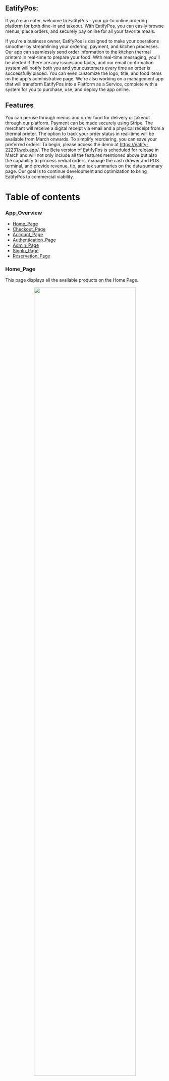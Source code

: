## EatifyPos:
If you're an eater, welcome to EatifyPos - your go-to online ordering platform for both dine-in and takeout. With EatifyPos, you can easily browse menus, place orders, and securely pay online for all your favorite meals.

If you're a business owner, EatifyPos is designed to make your operations smoother by streamlining your ordering, payment, and kitchen processes. Our app can seamlessly send order information to the kitchen thermal printers in real-time to prepare your food. With real-time messaging, you'll be alerted if there are any issues and faults, and our email confirmation system will notify both you and your customers every time an order is successfully placed. You can even customize the logo, title, and food items on the app's administrative page. We're also working on a management app that will transform EatifyPos into a Platform as a Service, complete with a system for you to purchase, use, and deploy the app online.

## Features
You can peruse through menus and order food for delivery or takeout through our platform. Payment can be made securely using Stripe. The merchant will receive a digital receipt via email and a physical receipt from a thermal printer. The option to track your order status in real-time will be available from March onwards. To simplify reordering, you can save your preferred orders. To begin, please access the demo at https://eatify-22231.web.app/. The Beta version of EatifyPos is scheduled for release in March and will not only include all the features mentioned above but also the capability to process verbal orders, manage the cash drawer and POS terminal, and provide revenue, tip, and tax summaries on the data summary page. Our goal is to continue development and optimization to bring EatifyPos to commercial viability.

# Table of contents
### App_Overview
  * [Home_Page](#Home_Page)
  * [Checkout_Page](#Checkout_Page)
  * [Account_Page](#Account_Page)
  * [Authentication_Page](#Authentication_Page)
  * [Admin_Page](#Admin_Page)
  * [SignIn_Page](#SignIn_Page)
  * [Reservation_Page](#Reservation_Page)


### Home_Page
This page displays all the available products on the Home Page.
<p align="center"> <img src="https://github.com/yiqun12/eatifyPos/blob/master/pictures/image1.png" width="80%"></p>
This indicates how to display all the items on the shopping cart.
<p align="center"> <img src="https://github.com/yiqun12/eatifyPos/blob/master/pictures/image2.png" width="80%"></p>
This indicates how to see all the available burgers on the Home Page.
<p align="center"> <img src="https://github.com/yiqun12/eatifyPos/blob/master/pictures/image20.png" width="80%"></p>


### Checkout_Page
This pages displays all the shopping cart items on the Checkout Page.
<p align="center"> <img src="https://github.com/yiqun12/eatifyPos/blob/master/pictures/image3.png" width="80%"></p>
This image displays how to add new credit card in the Checkout Page.
<p align="center"> <img src="https://github.com/yiqun12/eatifyPos/blob/master/pictures/image4.png" width="80%"></p>
This image displays how to modify the items in shopping cart in before checkout.
<p align="center"> <img src="https://github.com/yiqun12/eatifyPos/blob/master/pictures/image5.png" width="80%"></p>
The prompt that appears after adding a credit card is displayed in this image.
<p align="center"> <img src="https://github.com/yiqun12/eatifyPos/blob/master/pictures/image6.png" width="80%"></p>
The prompt that appears after checkout the items.
<p align="center"> <img src="https://github.com/yiqun12/eatifyPos/blob/master/pictures/image7.png" width="80%"></p>
This image displays the email receipt sent to the customer after checkout.
<p align="center"> <img src="https://github.com/yiqun12/eatifyPos/blob/master/pictures/image8.5.png" width="80%"></p>
This image depicts the email receipt for the administrator.
<p align="center"> <img src="https://github.com/yiqun12/eatifyPos/blob/master/pictures/image8.6.png" width="80%"></p>
When a user attempts to checkout with an empty credit card selection, the following prompt will appear indicating that the checkout has failed: "user select an empty credit card"
<p align="center"> <img src="https://github.com/yiqun12/eatifyPos/blob/master/pictures/image8.png" width="80%"></p>
This image portrays the email notification for fault detection sent to the customer.
<p align="center"> <img src="https://github.com/yiqun12/eatifyPos/blob/master/pictures/image9.5.png" width="80%"></p>
This image portrays the email notification for fault detection sent to the administrator.
<p align="center"> <img src="https://github.com/yiqun12/eatifyPos/blob/master/pictures/image9.6.png" width="80%"></p>
This image demonstrates the steps to delete a payment method.
<p align="center"> <img src="https://github.com/yiqun12/eatifyPos/blob/master/pictures/image9.7.png" width="80%"></p>
This image displays the email notification sent to the administrator confirming that a credit card has been deleted.
<p align="center"> <img src="https://github.com/yiqun12/eatifyPos/blob/master/pictures/image9.8.png" width="80%"></p>
This is the receipt from the thermal printer:
<p align="center"> <img src="https://github.com/yiqun12/eatifyPos/blob/master/pictures/myCheeseBurger1.jpg" width="80%"></p>
Here is the video: https://drive.google.com/file/d/1GYWOB2KddQO7W4Lc1NkwI55qFNsCVVQp/view

### Account_Page
This page exhibits the user's account information, comprising both their profile and billing details.
<p align="center"> <img src="https://github.com/yiqun12/eatifyPos/blob/master/pictures/image9.png" width="80%"></p>
These two images illustrate the payment details stored in the transaction history.
<p align="center"> <img src="https://github.com/yiqun12/eatifyPos/blob/master/pictures/image10.png" width="80%"></p>
<p align="center"> <img src="https://github.com/yiqun12/eatifyPos/blob/master/pictures/image11.png" width="80%"></p>

### Authentication_Page
This page displays the Authentication Page on the website. 
<p align="center"> <img src="https://github.com/yiqun12/eatifyPos/blob/master/pictures/image14.png" width="80%"></p>
Google Signin
<p align="center"> <img src="https://github.com/yiqun12/eatifyPos/blob/master/pictures/image12.png" width="80%"></p>
Reset password
<p align="center"> <img src="https://github.com/yiqun12/eatifyPos/blob/master/pictures/image13.png" width="80%"></p>
Email for resetting password
<p align="center"> <img src="https://github.com/yiqun12/eatifyPos/blob/master/pictures/image14.5.png" width="80%"></p>


### Admin_Page
The following showcases all the available features on the Admin Page.
Input products by Json.
<p align="center"> <img src="https://github.com/yiqun12/eatifyPos/blob/master/pictures/image16.png" width="80%"></p>
Examples are provided below for updating products and their corresponding pictures:
<p align="center"> <img src="https://github.com/yiqun12/eatifyPos/blob/master/pictures/image15.png" width="80%"></p>
<p align="center"> <img src="https://github.com/yiqun12/eatifyPos/blob/master/pictures/image18.png" width="80%"></p>
<p align="center"> <img src="https://github.com/yiqun12/eatifyPos/blob/master/pictures/image19.png" width="80%"></p>
<p align="center"> <img src="https://github.com/yiqun12/eatifyPos/blob/master/pictures/image17.png" width="80%"></p>

### Reservation_Page
This page displays how to access our Reservation Page.
<p align="center"> <img src="https://github.com/yiqun12/eatifyPos/blob/master/pictures/image21.png" width="80%"></p>
<p align="center"> <img src="https://github.com/yiqun12/eatifyPos/blob/master/pictures/image22.png" width="80%"></p>

## Technical details
EatifyPos is built with a React.js frontend and Node.js backend. We used Firebase for authentication, database, hosting, and cloud functions. We use Stripe for handling online payments, and thermal printers are used to generate receipts.

## Contribution
We welcome any contributions to the project. If you would like to contribute, please email us at yix223@lehigh.edu.

